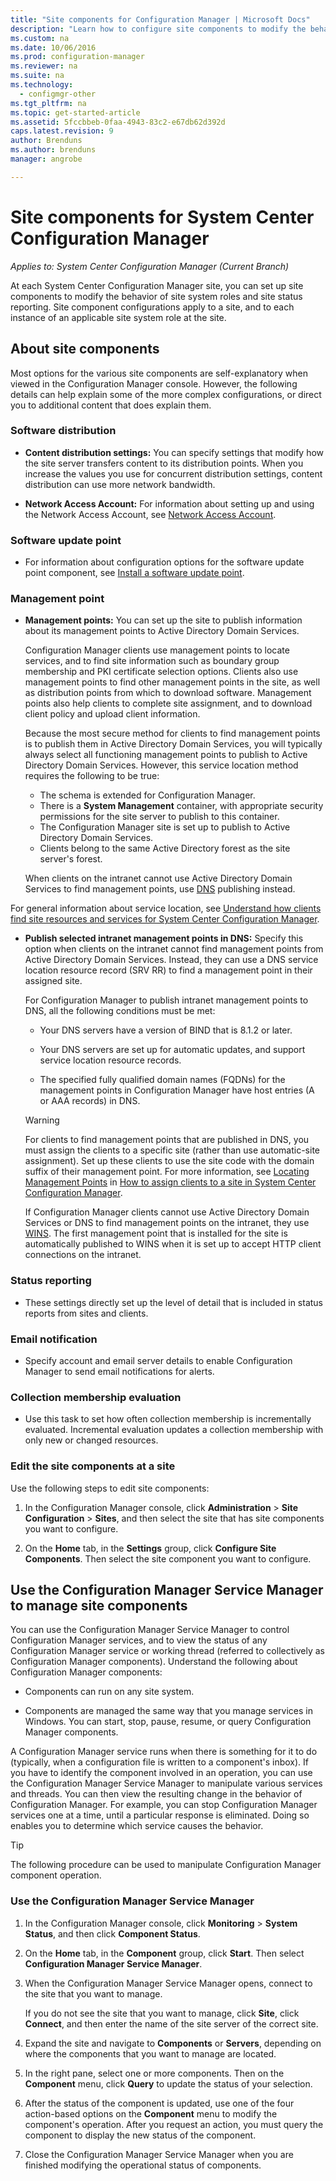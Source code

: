 ```yaml
---
title: "Site components for Configuration Manager | Microsoft Docs"
description: "Learn how to configure site components to modify the behavior of site system roles and site status reporting."
ms.custom: na
ms.date: 10/06/2016
ms.prod: configuration-manager
ms.reviewer: na
ms.suite: na
ms.technology:
  - configmgr-other
ms.tgt_pltfrm: na
ms.topic: get-started-article
ms.assetid: 5fccbbeb-0faa-4943-83c2-e67db62d392d
caps.latest.revision: 9
author: Brenduns
ms.author: brenduns
manager: angrobe

---
```

# Site components for System Center Configuration Manager

*Applies to: System Center Configuration Manager (Current Branch)*

At each System Center Configuration Manager site, you can set up site components to modify the behavior of site system roles and site status reporting. Site component configurations apply to a site, and to each instance of an applicable site system role at the site.  

## About site components  
 Most options for the various site components are self-explanatory when viewed in the Configuration Manager console. However, the following details can help explain some of the more complex configurations, or direct you to additional content that does explain them.  

### Software distribution  

-   **Content distribution settings:**  You can specify settings that modify how the site server transfers content to its distribution points. When you increase the values you use for concurrent distribution settings, content distribution can use more network bandwidth.  

-   **Network Access Account:**  For information about setting up and using the Network Access Account, see [Network Access Account](../../../../core/plan-design/hierarchy/manage-accounts-to-access-content.md#bkmk_NAA).  

### Software update point  

-   For information about configuration options for the software update point component, see [Install a software update point](../../../../sum/get-started/install-a-software-update-point.md).  

### Management point  

-   **Management points:** You can set up the site to publish information about its management points to Active Directory Domain Services.  

     Configuration Manager clients use management points to locate services, and to find site information such as boundary group membership and PKI certificate selection options. Clients also use management points to find other management points in the site, as well as distribution points from which to download software. Management points also help clients to complete site assignment, and to download client policy and upload client information.  

     Because the most secure method for clients to find management points is to publish them in Active Directory Domain Services, you will typically always select all functioning management points to publish to Active Directory Domain Services. However, this service location method requires the following to be true:

     - The schema is extended for Configuration Manager.
     - There is a **System Management** container, with appropriate security permissions for the site server to publish to this container.
     - The Configuration Manager site is set up to publish to Active Directory Domain Services.
     - Clients belong to the same Active Directory forest as the site server's forest.  

     When clients on the intranet cannot use Active Directory Domain Services to find management points, use [DNS](../../../../core/plan-design/hierarchy/understand-how-clients-find-site-resources-and-services.md#bkmk_dns) publishing instead.  

 For general information about service location, see [Understand how clients find site resources and services for System Center Configuration Manager](../../../../core/plan-design/hierarchy/understand-how-clients-find-site-resources-and-services.md).  

-   **Publish selected intranet management points in DNS:** Specify this option when clients on the intranet cannot find management points from Active Directory Domain Services. Instead, they can use a DNS service location resource record (SRV RR) to find a management point in their assigned site.  

    For Configuration Manager to publish intranet management points to DNS, all the following conditions must be met:  

    -   Your DNS servers have a version of BIND that is 8.1.2 or later.  

    -   Your DNS servers are set up for automatic updates, and support service location resource records.  

    -   The specified fully qualified domain names (FQDNs) for the management points in Configuration Manager have host entries (A or AAA records) in DNS.  

    > [!WARNING]  
    >  For clients to find management points that are published in DNS, you must assign the clients to a specific site (rather than use automatic-site assignment). Set up these clients to use the site code with the domain suffix of their management point. For more information, see [Locating Management Points](../../../../core/clients/deploy/assign-clients-to-a-site#locating-management-points) in [How to assign clients to a site in System Center Configuration Manager](../../../../core/clients/deploy/assign-clients-to-a-site.md).  

     If Configuration Manager clients cannot use Active Directory Domain Services or DNS to find management points on the intranet, they use [WINS](../../../../core/plan-design/hierarchy/understand-how-clients-find-site-resources-and-services.md#bkmk_wins). The first management point that is installed for the site is automatically published to WINS when it is set up to accept HTTP client connections on the intranet.  

### Status reporting  

-   These settings directly set up the level of detail that is included in status reports from sites and clients.  

### Email notification  

-   Specify account and email server details to enable Configuration Manager to send email notifications for alerts.  

### Collection membership evaluation  

-   Use this task to set how often collection membership is incrementally evaluated. Incremental evaluation updates a collection membership with only new or changed resources.  

### Edit the site components at a site  

Use the following steps to edit site components:

1.  In the Configuration Manager console, click **Administration** > **Site Configuration** > **Sites**, and then select the site that has site components you want to configure.  

2.  On the **Home** tab, in the **Settings** group, click **Configure Site Components**. Then select the site component you want to configure.  

##  <a name="BKMK_ServiceMgr"></a> Use the Configuration Manager Service Manager to manage site components  
You can use the Configuration Manager Service Manager to control Configuration Manager services, and to view the status of any Configuration Manager service or working thread (referred to collectively as Configuration Manager components). Understand the following about Configuration Manager components:  

-   Components can run on any site system.  

-   Components are managed the same way that you manage services in Windows. You can start, stop, pause, resume, or query Configuration Manager components.  

A Configuration Manager service runs when there is something for it to do (typically, when a configuration file is written to a component's inbox). If you have to identify the component involved in an operation, you can use the Configuration Manager Service Manager to manipulate various services and threads. You can then view the resulting change in the behavior of Configuration Manager. For example, you can stop Configuration Manager services one at a time, until a particular response is eliminated. Doing so enables you to determine which service causes the behavior.  

> [!TIP]  
>  The following procedure can be used to manipulate Configuration Manager component operation.  

### Use the Configuration Manager Service Manager  

1.  In the Configuration Manager console, click **Monitoring** >  **System Status**, and then click **Component Status**.  

2.  On the **Home** tab, in the **Component** group, click **Start**. Then select **Configuration Manager Service Manager**.  

3.  When the Configuration Manager Service Manager opens, connect to the site that you want to manage.  

     If you do not see the site that you want to manage, click **Site**, click **Connect**, and then enter the name of the site server of the correct site.  

4.  Expand the site and navigate to **Components** or **Servers**, depending on where the components that you want to manage are located.  

5.  In the right pane, select one or more components. Then on the **Component** menu, click **Query** to update the status of your selection.  

6.  After the status of the component is updated, use one of the four action-based options on the **Component** menu to modify the component's operation. After you request an action, you must query the component to display the new status of the component.  

7.  Close the Configuration Manager Service Manager when you are finished modifying the operational status of components.  
